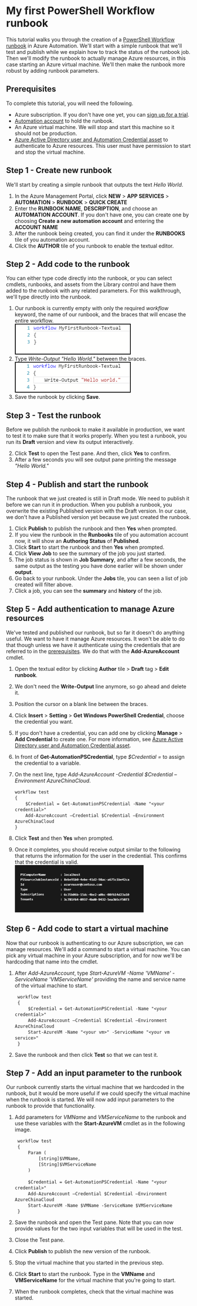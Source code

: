 <properties
	pageTitle="My first PowerShell Workflow runbook in Azure Automation | Windows Azure"
	description="Tutorial that walks you through the creation, testing, and publishing of a simple text runbook using PowerShell Workflow.  Several concepts are covered such as authenticating to Azure resources and input parameters."
	services="automation"
	documentationCenter=""
	authors="bwren"
	manager="stevenka"
	editor=""/>

<tags
	ms.service="automation"
	ms.date="09/17/2015"
	wacn.date=""/>


# My first PowerShell Workflow runbook


This tutorial walks you through the creation of a [PowerShell Workflow runbook](/documentation/articles/automation-runbook-types#powerShell-workflow-runbooks) in Azure Automation.  We'll start with a simple runbook that we'll test and publish while we explain how to track the status of the runbook job.  Then we'll modify the runbook to actually manage Azure resources, in this case starting an Azure virtual machine.  We'll then make the runbook more robust by adding runbook parameters.  

## Prerequisites

To complete this tutorial, you will need the following.

- Azure subscription. If you don't have one yet, you can [sign up for a trial](/pricing/1rmb-trial/).
- [Automation account](/documentation/articles/automation-configuring) to hold the runbook.
- An Azure virtual machine.  We will stop and start this machine so it should not be production.
- [Azure Active Directory user and Automation Credential asset](/documentation/articles/automation-configuring) to authenticate to Azure resources.  This user must have permission to start and stop the virtual machine.

## Step 1 - Create new runbook

We'll start by creating a simple runbook that outputs the text *Hello World*.

1. In the Azure Management Portal, click **NEW** > **APP SERVICES** > **AUTOMATION** > **RUNBOOK** > **QUICK CREATE**
2. Enter the **RUNBOOK NAME**, **DESCRIPTION**, and choose an **AUTOMATION ACCOUNT**. If you don't have one, you can create one by choosing **Create a new automation account** and entering the **ACCOUNT NAME**
3. After the runbook being created, you can find it under the **RUNBOOKS** tile of you automation account.
4. Click the **AUTHOR** tile of you runbook to enable the textual editor.

## Step 2 - Add code to the runbook

You can either type code directly into the runbook, or you can select cmdlets, runbooks, and assets from the Library control and have them added to the runbook with any related parameters.  For this walkthrough, we'll type directly into the runbook.

1. Our runbook is currently empty with only the required *workflow* keyword, the name of our runbook, and the braces that will encase the entire workflow. <br>
![Runbooks control](./media/automation-first-runbook-textual/empty-runbook.png)
2. Type *Write-Output "Hello World."* between the braces. <br>
![Hello world](./media/automation-first-runbook-textual/hello-world.png)
3.   Save the runbook by clicking **Save**.<br>

## Step 3 - Test the runbook

Before we publish the runbook to make it available in production, we want to test it to make sure that it works properly.  When you test a runbook, you run its **Draft** version and view its output interactively.  
 
2. Click **Test** to open the Test pane. And then, click **Yes** to confirm.
3. After a few seconds you will see output pane printing the message *"Hello World."*

## Step 4 - Publish and start the runbook

The runbook that we just created is still in Draft mode. We need to publish it before we can run it in production.  When you publish a runbook, you overwrite the existing Published version with the Draft version.  In our case, we don't have a Published version yet because we just created the runbook. 

1. Click **Publish** to publish the runbook and then **Yes** when prompted. 
2. If you view the runbook in the **Runbooks** tile of you automation account now, it will show an **Authoring Status** of **Published**.
4. Click **Start** to start the runbook and then **Yes** when prompted.
5. Click **View Job** to see the summary of the job you just started.
6. The job status is shown in **Job Summary**, and after a few seconds, the same output as the testing you have done earlier will be shown under **output**.
9. Go back to your runbook. Under the **Jobs** tile, you can seen a list of job created will filter above.
10. Click a job, you can see the **summary** and **history** of the job. 

## Step 5 - Add authentication to manage Azure resources

We've tested and published our runbook, but so far it doesn't do anything useful.  We want to have it manage Azure resources.  It won't be able to do that though unless we have it authenticate using the credentials that are referred to in the [prerequisites](#prerequisites).  We do that with the **Add-AzureAccount** cmdlet.

1.  Open the textual editor by clicking **Author** tile > **Draft** tag > **Edit runbook**.
2.  We don't need the **Write-Output** line anymore, so go ahead and delete it.
3.  Position the cursor on a blank line between the braces.
3.  Click **Insert** > **Setting** > **Get Windows PowerShell Credential**, choose the credential you want.
4.  If you don't have a credential, you can add one by clicking **Manage** > **Add Credential** to create one. For more information, see [Azure Active Directory user and Automation Credential asset](/documentation/articles/automation-configuring).
5.  In front of **Get-AutomationPSCredential**, type *$Credential =* to assign the credential to a variable. 
3.  On the next line, type *Add-AzureAccount -Credential $Credential –Environment AzureChinaCloud*.

		workflow test
		{
    		$Credential = Get-AutomationPSCredential -Name "<your credential>"
    		Add-AzureAccount –Credential $Credential –Environment AzureChinaCloud
		}

3. Click **Test** and then **Yes** when prompted.
10.  Once it completes, you should receive output similar to the following that returns the information for the user in the credential.  This confirms that the credential is valid.<br>
![Authenticate](./media/automation-first-runbook-textual/authentication-test.png) 

## Step 6 - Add code to start a virtual machine

Now that our runbook is authenticating to our Azure subscription, we can manage resources.  We'll add a command to start a virtual machine.  You can pick any virtual machine in your Azure subscription, and for now we'll be hardcoding that name into the cmdlet. 

1. After *Add-AzureAccount*, type *Start-AzureVM -Name 'VMName' -ServiceName 'VMServiceName'* providing the name and service name of the virtual machine to start. 

		workflow test
		{
    		$Credential = Get-AutomationPSCredential -Name "<your credential>"
    		Add-AzureAccount –Credential $Credential –Environment AzureChinaCloud
    		Start-AzureVM -Name "<your vm>" -ServiceName "<your vm service>"
		}

9. Save the runbook and then click **Test** so that we can test it.


## Step 7 - Add an input parameter to the runbook

Our runbook currently starts the virtual machine that we hardcoded in the runbook, but it would be more useful if we could specify the virtual machine when the runbook is started.  We will now add input parameters to the runbook to provide that functionality.

1. Add parameters for *VMName* and *VMServiceName* to the runbook and use these variables with the **Start-AzureVM** cmdlet as in the following image. <br>

		workflow test
		{
    		Param (
        		[string]$VMName,
        		[String]$VMServiceName
    		)
    
    		$Credential = Get-AutomationPSCredential -Name "<your credential>"
    		Add-AzureAccount –Credential $Credential –Environment AzureChinaCloud
    		Start-AzureVM -Name $VMName -ServiceName $VMServiceName
		}

9. Save the runbook and open the Test pane.  Note that you can now provide values for the two input variables that will be used in the test. 
11.  Close the Test pane.
12.  Click **Publish** to publish the new version of the runbook.
13.  Stop the virtual machine that you started in the previous step.
13.  Click **Start** to start the runbook.  Type in the **VMName** and **VMServiceName** for the virtual machine that you're going to start.<br>

14.  When the runbook completes, check that the virtual machine was started.


